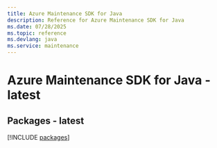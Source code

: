 ```yaml
---
title: Azure Maintenance SDK for Java
description: Reference for Azure Maintenance SDK for Java
ms.date: 07/28/2025
ms.topic: reference
ms.devlang: java
ms.service: maintenance
---
```

# Azure Maintenance SDK for Java - latest
## Packages - latest
[!INCLUDE [packages](maintenance-index.md)]